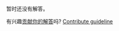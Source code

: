 
暂时还没有解答。

有兴趣[贡献你的解答](https://github.com/BFEdev/BFE.dev-solutions/blob/main/typescript/implement-omit-t-k_zh.md)吗? [Contribute guideline](https://github.com/BFEdev/BFE.dev-solutions#how-to-contribute)

